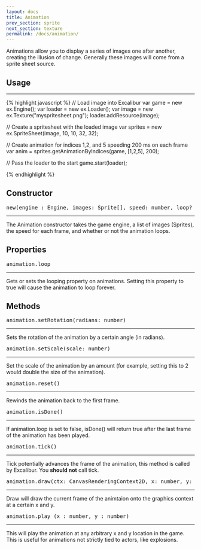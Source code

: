 ```yaml
---
layout: docs
title: Animation
prev_section: sprite
next_section: texture
permalink: /docs/animation/
---
```


Animations allow you to display a series of images one after another, creating
the illusion of change. Generally these images will come from a sprite 
sheet source.

## Usage
-----------
{% highlight javascript %}
// Load image into Excalibur
var game = new ex.Engine();
var loader = new ex.Loader();
var image = new ex.Texture("myspritesheet.png");
loader.addResource(image);

// Create a spritesheet with the loaded image
var sprites = new ex.SpriteSheet(image, 10, 10, 32, 32);

// Create animation for indices 1,2, and 5 speeding 200 ms on each frame
var anim = sprites.getAnimationByIndices(game, [1,2,5], 200);

// Pass the loader to the start
game.start(loader);

{% endhighlight %}

## Constructor
<pre>new(engine : Engine, images: Sprite[], speed: number, loop? : boolean)</pre>
-----------

The Animation constructor takes the game engine, a list of images (Sprites),
the speed for each frame, and whether or not the animation loops.


## Properties
<pre>animation.loop</pre>
-----------

Gets or sets the looping property on animations. Setting this property to true
will cause the animation to loop forever.

## Methods
<pre>animation.setRotation(radians: number)</pre>
-----------

Sets the rotation of the animation by a certain angle (in radians).

<pre>animation.setScale(scale: number)</pre>
-----------

Set the scale of the animation by an amount (for example, setting this to 2 would double 
the size of the animation).

<pre>animation.reset()</pre>
-----------

Rewinds the animation back to the first frame.

<pre>animation.isDone()</pre>
-----------

If animation.loop is set to false, isDone() will return true after the last
frame of the animation has been played.

<pre>animation.tick()</pre>
-----------

Tick potentially advances the frame of the animation, this method is called by 
Excalibur. You **should not** call tick.

<pre>animation.draw(ctx: CanvasRenderingContext2D, x: number, y: number)</pre>
-----------

Draw will draw the current frame of the animtaion onto the graphics 
context at a certain x and y.

<pre>animation.play (x : number, y : number)</pre>
-----------

This will play the animation at any arbitrary x and y location in the game. 
This is useful for animations not strictly tied to actors, like explosions.

